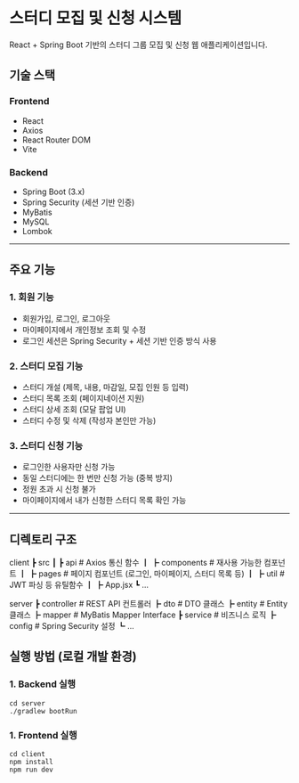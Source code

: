# 스터디 모집 및 신청 시스템

React + Spring Boot 기반의 스터디 그룹 모집 및 신청 웹 애플리케이션입니다.

## 기술 스택

### Frontend

- React
- Axios
- React Router DOM
- Vite

### Backend

- Spring Boot (3.x)
- Spring Security (세션 기반 인증)
- MyBatis
- MySQL
- Lombok

---

## 주요 기능

### 1. 회원 기능

- 회원가입, 로그인, 로그아웃
- 마이페이지에서 개인정보 조회 및 수정
- 로그인 세션은 Spring Security + 세션 기반 인증 방식 사용

### 2. 스터디 모집 기능

- 스터디 개설 (제목, 내용, 마감일, 모집 인원 등 입력)
- 스터디 목록 조회 (페이지네이션 지원)
- 스터디 상세 조회 (모달 팝업 UI)
- 스터디 수정 및 삭제 (작성자 본인만 가능)

### 3. 스터디 신청 기능

- 로그인한 사용자만 신청 가능
- 동일 스터디에는 한 번만 신청 가능 (중복 방지)
- 정원 초과 시 신청 불가
- 마이페이지에서 내가 신청한 스터디 목록 확인 가능

---

## 디렉토리 구조

client
┣ src
┃ ┣ api # Axios 통신 함수
┃ ┣ components # 재사용 가능한 컴포넌트
┃ ┣ pages # 페이지 컴포넌트 (로그인, 마이페이지, 스터디 목록 등)
┃ ┣ util # JWT 파싱 등 유틸함수
┃ ┣ App.jsx
┗ ...

server
┣ controller # REST API 컨트롤러
┣ dto # DTO 클래스
┣ entity # Entity 클래스
┣ mapper # MyBatis Mapper Interface
┣ service # 비즈니스 로직
┣ config # Spring Security 설정
┗ ...

## 실행 방법 (로컬 개발 환경)

### 1. Backend 실행

```
cd server
./gradlew bootRun

```

### 1. Frontend 실행

```
cd client
npm install
npm run dev
```
